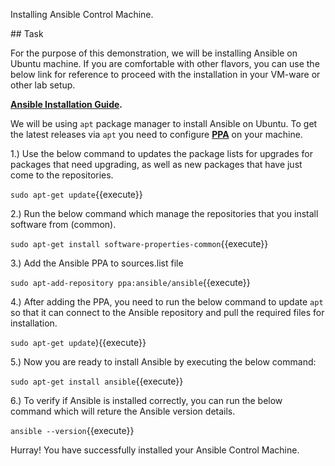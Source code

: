 Installing Ansible Control Machine.

## Task

For the purpose of this demonstration, we will be installing Ansible on Ubuntu machine. If you are comfortable with other flavors, you can use the below link for reference to proceed with the installation in your VM-ware or other lab setup.

**[Ansible Installation Guide](https://docs.ansible.com/ansible/latest/installation_guide/intro_installation.html).**

We will be using `apt` package manager to install Ansible on Ubuntu. To get the latest releases via `apt` you need to configure **[PPA](https://askubuntu.com/questions/4983/what-are-ppas-and-how-do-i-use-them/4990#4990)** on your machine. 

1.) Use the below command to updates the package lists for upgrades for packages that need upgrading, as well as new packages that have just come to the repositories. 

`sudo apt-get update`{{execute}}

2.) Run the below command which manage the repositories that you install software from (common).

`sudo apt-get install software-properties-common`{{execute}}

3.) Add the Ansible PPA to sources.list file

`sudo apt-add-repository ppa:ansible/ansible`{{execute}}

4.) After adding the PPA, you need to run the below command to update `apt` so that it can connect to the Ansible repository and pull the required files for installation.

`sudo apt-get update`){{execute}}

5.) Now you are ready to install Ansible by executing the below command:

`sudo apt-get install ansible`{{execute}}

6.) To verify if Ansible is installed correctly, you can run the below command which will reture the Ansible version details.

`ansible --version`{{execute}}

Hurray! You have successfully installed your Ansible Control Machine.